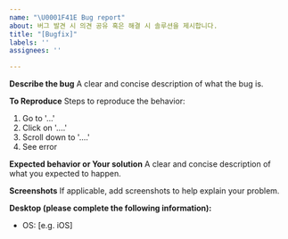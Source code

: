 ```yaml
---
name: "\U0001F41E Bug report"
about: 버그 발견 시 의견 공유 혹은 해결 시 솔루션을 제시합니다.
title: "[Bugfix]"
labels: ''
assignees: ''

---
```


**Describe the bug**
A clear and concise description of what the bug is.

**To Reproduce**
Steps to reproduce the behavior:
1. Go to '...'
2. Click on '....'
3. Scroll down to '....'
4. See error

**Expected behavior or Your solution**
A clear and concise description of what you expected to happen.

**Screenshots**
If applicable, add screenshots to help explain your problem.

**Desktop (please complete the following information):**
 - OS: [e.g. iOS]
